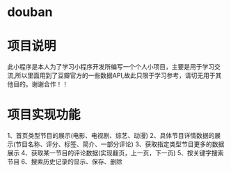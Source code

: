 # douban

# 项目说明
此小程序是本人为了学习小程序开发所编写一个个人小项目，主要是用于学习交流,所以里面用到了豆瓣官方的一些数据API,故此只限于学习参考，请切无用于其他目的。谢谢合作！！

# 项目实现功能
1、首页类型节目的展示(电影、电视剧、综艺、动漫)
2、具体节目详情数据的展示(节目名称、评分、标签、简介、一部分评论)
3、获取指定类型节目更多的数据展示
4、获取某一节目的评论数据(实现翻页，上一页，下一页)
5、按关键字搜索节目
6、搜索历史记录的显示、保存、删除
